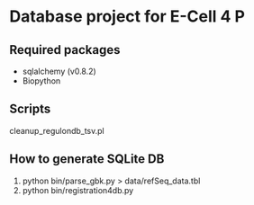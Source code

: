 Database project for E-Cell 4 P
===========

Required packages
-----------
* sqlalchemy (v0.8.2)
* Biopython

Scripts
-----------
cleanup_regulondb_tsv.pl

How to generate SQLite DB
-----------
1. python bin/parse_gbk.py > data/refSeq_data.tbl
2. python bin/registration4db.py
